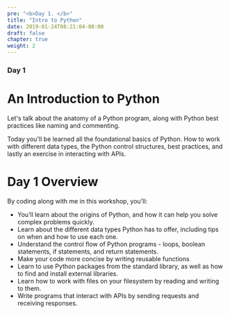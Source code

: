 ```yaml
---
pre: "<b>Day 1. </b>"
title: "Intro to Python"
date: 2019-01-24T08:21:04-08:00
draft: false
chapter: true
weight: 2
---
```


### Day 1

# An Introduction to Python

Let's talk about the anatomy of a Python program, along with Python best practices like naming and commenting.

Today you'll be learned all the foundational basics of Python. How to work with different data types, the Python control structures, best practices, and lastly an exercise in interacting with APIs.

# Day 1 Overview

By coding along with me in this workshop, you'll:

* You’ll learn about the origins of Python, and how it can help you solve complex problems quickly.
* Learn about the different data types Python has to offer, including tips on when and how to use each one.
* Understand the control flow of Python programs - loops, boolean statements, if statements, and return statements.
* Make your code more concise by writing reusable functions
* Learn to use Python packages from the standard library, as well as how to find and install external libraries.
* Learn how to work with files on your filesystem by reading and writing to them.
* Write programs that interact with APIs by sending requests and receiving responses.